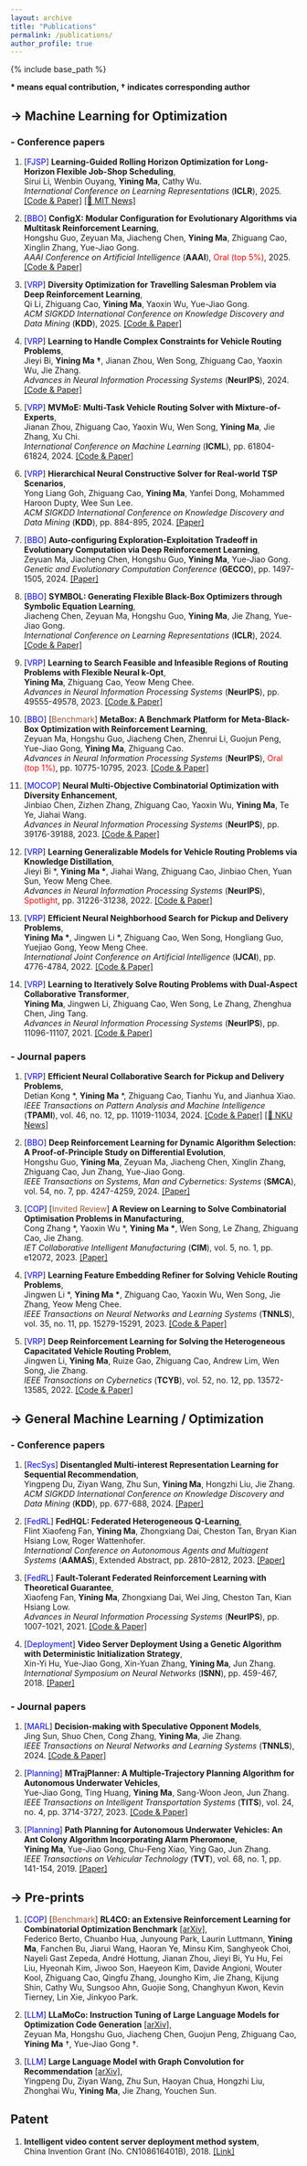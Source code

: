 ```yaml
---
layout: archive
title: "Publications"
permalink: /publications/
author_profile: true
---
```


{% include base_path %}

**$\ast$ means equal contribution,  $\dagger$ indicates corresponding author**


-> Machine Learning for Optimization
-----
### - Conference papers

1. [<font color=Blue>FJSP</font>] **Learning-Guided Rolling Horizon Optimization for Long-Horizon Flexible Job-Shop Scheduling**,  
Sirui Li, Wenbin Ouyang, **Yining Ma**, Cathy Wu.  
*International Conference on Learning Representations* (**ICLR**), 2025. [[Code & Paper]](https://github.com/mit-wu-lab/l-rho) [[🎉 MIT News]](https://news.mit.edu/2025/faster-way-solve-complex-planning-problems-0416) 

1. [<font color=Blue>BBO</font>] **ConfigX: Modular Configuration for Evolutionary Algorithms via Multitask Reinforcement Learning**,  
Hongshu Guo, Zeyuan Ma, Jiacheng Chen, **Yining Ma**, Zhiguang Cao, Xinglin Zhang, Yue-Jiao Gong.  
*AAAI Conference on Artificial Intelligence* (**AAAI**), <font color=Red>Oral (top 5%)</font>, 2025. [[Code & Paper]](https://github.com/GMC-DRL/ConfigX)
   
1. [<font color=Blue>VRP</font>] **Diversity Optimization for Travelling Salesman Problem via Deep Reinforcement Learning**,  
Qi Li, Zhiguang Cao, **Yining Ma**, Yaoxin Wu, Yue-Jiao Gong.  
*ACM SIGKDD International Conference on Knowledge Discovery and Data Mining* (**KDD**), 2025. [[Code & Paper]](https://github.com/LiQisResearch/KDD--RF-MA3S)

1. [<font color=Blue>VRP</font>] **Learning to Handle Complex Constraints for Vehicle Routing Problems**,   
Jieyi Bi, **Yining Ma $\dagger$**, Jianan Zhou, Wen Song, Zhiguang Cao, Yaoxin Wu, Jie Zhang.   
*Advances in Neural Information Processing Systems* (**NeurIPS**), 2024. [[Code & Paper]](https://github.com/jieyibi/pip-constraint)

1. [<font color=Blue>VRP</font>] **MVMoE: Multi-Task Vehicle Routing Solver with Mixture-of-Experts**,  
Jianan Zhou, Zhiguang Cao, Yaoxin Wu, Wen Song, **Yining Ma**, Jie Zhang, Xu Chi.  
*International Conference on Machine Learning* (**ICML**), pp. 61804-61824, 2024. [[Code & Paper]](https://github.com/RoyalSkye/Routing-MVMoE)


1. [<font color=Blue>VRP</font>] **Hierarchical Neural Constructive Solver for Real-world TSP Scenarios**,  
Yong Liang Goh, Zhiguang Cao, **Yining Ma**, Yanfei Dong, Mohammed Haroon Dupty, Wee Sun Lee.  
*ACM SIGKDD International Conference on Knowledge Discovery and Data Mining* (**KDD**), pp. 884-895, 2024. [[Paper]](https://www.arxiv.org/abs/2408.03585)

1. [<font color=Blue>BBO</font>] **Auto-configuring Exploration-Exploitation Tradeoff in Evolutionary Computation via Deep Reinforcement Learning**,  
Zeyuan Ma, Jiacheng Chen, Hongshu Guo, **Yining Ma**, Yue-Jiao Gong.  
*Genetic and Evolutionary Computation Conference* (**GECCO**), pp. 1497-1505, 2024. [[Paper]](https://arxiv.org/abs/2404.08239)

1. [<font color=Blue>BBO</font>] **SYMBOL: Generating Flexible Black-Box Optimizers through Symbolic Equation Learning**,  
Jiacheng Chen, Zeyuan Ma, Hongshu Guo, **Yining Ma**, Jie Zhang, Yue-Jiao Gong.  
*International Conference on Learning Representations* (**ICLR**), 2024. [[Code & Paper]](https://github.com/gmc-drl/symbol)

1. [<font color=Blue>VRP</font>] **Learning to Search Feasible and Infeasible Regions of Routing Problems with Flexible Neural k-Opt**,  
**Yining Ma**, Zhiguang Cao, Yeow Meng Chee.  
*Advances in Neural Information Processing Systems* (**NeurIPS**), pp. 49555-49578, 2023. [[Code & Paper]](https://github.com/yining043/NeuOpt)

1. [<font color=Blue>BBO</font>] [<font color=Sienna>Benchmark</font>] **MetaBox: A Benchmark Platform for Meta-Black-Box Optimization with Reinforcement Learning**,  
Zeyuan Ma, Hongshu Guo, Jiacheng Chen, Zhenrui Li, Guojun Peng, Yue-Jiao Gong, **Yining Ma**, Zhiguang Cao.  
*Advances in Neural Information Processing Systems* (**NeurIPS**), <font color=Red>Oral (top 1%)</font>, pp. 10775-10795, 2023. [[Code & Paper]](https://github.com/GMC-DRL/MetaBox)

1. [<font color=Blue>MOCOP</font>] **Neural Multi-Objective Combinatorial Optimization with Diversity Enhancement**,  
Jinbiao Chen, Zizhen Zhang, Zhiguang Cao, Yaoxin Wu, **Yining Ma**, Te Ye, Jiahai Wang.   
*Advances in Neural Information Processing Systems* (**NeurIPS**), pp. 39176-39188, 2023. [[Code & Paper]](https://github.com/bill-cjb/NHDE)

1. [<font color=Blue>VRP</font>] **Learning Generalizable Models for Vehicle Routing Problems via Knowledge Distillation**,   
Jieyi Bi $\ast$, **Yining Ma $\ast$**, Jiahai Wang, Zhiguang Cao, Jinbiao Chen, Yuan Sun, Yeow Meng Chee.   
*Advances in Neural Information Processing Systems* (**NeurIPS**), <font color=Red>Spotlight</font>, pp. 31226-31238, 2022. [[Code & Paper]](https://github.com/jieyibi/AMDKD)

1. [<font color=Blue>VRP</font>] **Efficient Neural Neighborhood Search for Pickup and Delivery Problems**,   
**Yining Ma $\ast$**, Jingwen Li $\ast$, Zhiguang Cao, Wen Song, Hongliang Guo, Yuejiao Gong, Yeow Meng Chee.   
*International Joint Conference on Artificial Intelligence* (**IJCAI**),  pp. 4776-4784, 2022. [[Code & Paper]](https://github.com/yining043/PDP-N2S)

1. [<font color=Blue>VRP</font>] **Learning to Iteratively Solve Routing Problems with Dual-Aspect Collaborative Transformer**,  
**Yining Ma**, Jingwen Li, Zhiguang Cao, Wen Song, Le Zhang, Zhenghua Chen, Jing Tang.   
*Advances in Neural Information Processing Systems* (**NeurIPS**),  pp. 11096-11107, 2021. [[Code & Paper]](https://github.com/yining043/VRP-DACT)

### - Journal papers

1. [<font color=Blue>VRP</font>] **Efficient Neural Collaborative Search for Pickup and Delivery Problems**,  
Detian Kong $\ast$, **Yining Ma** $\ast$, Zhiguang Cao, Tianhu Yu, and Jianhua Xiao.  
*IEEE Transactions on Pattern Analysis and Machine Intelligence* (**TPAMI**), vol. 46, no. 12, pp. 11019-11034, 2024. [[Code & Paper]](https://github.com/dtkon/PDP-NCS) [[🎉 NKU News]](https://en.nankai.edu.cn/2024/1010/c22796a552692/page.htm) 

1. [<font color=Blue>BBO</font>] **Deep Reinforcement Learning for Dynamic Algorithm Selection: A Proof-of-Principle Study on Differential Evolution**,  
Hongshu Guo, **Yining Ma**, Zeyuan Ma, Jiacheng Chen, Xinglin Zhang, Zhiguang Cao, Jun Zhang, Yue-Jiao Gong.  
*IEEE Transactions on Systems, Man and Cybernetics: Systems* (**SMCA**), vol. 54, no. 7, pp. 4247-4259, 2024. [[Paper]](https://ieeexplore.ieee.org/abstract/document/10496708) 

1. [<font color=Blue>COP</font>] [<font color=Sienna>Invited Review</font>] **A Review on Learning to Solve Combinatorial Optimisation Problems in Manufacturing**,   
Cong Zhang $\ast$, Yaoxin Wu $\ast$, **Yining Ma $\ast$**, Wen Song, Le Zhang, Zhiguang Cao, Jie Zhang.  
*IET Collaborative Intelligent Manufacturing* (**CIM**), vol. 5, no. 1, pp. e12072, 2023. [[Paper]](http://dx.doi.org/10.1049/cim2.12072)

1. [<font color=Blue>VRP</font>] **Learning Feature Embedding Refiner for Solving Vehicle Routing Problems**,   
Jingwen Li $\ast$, **Yining Ma $\ast$**, Zhiguang Cao, Yaoxin Wu, Wen Song, Jie Zhang, Yeow Meng Chee.  
*IEEE Transactions on Neural Networks and Learning Systems* (**TNNLS**), vol. 35, no. 11, pp. 15279-15291, 2023. [[Code & Paper]](https://github.com/Demon0312/Feature-Embedding-Refiner)

1. [<font color=Blue>VRP</font>] **Deep Reinforcement Learning for Solving the Heterogeneous Capacitated Vehicle Routing Problem**,   
Jingwen Li, **Yining Ma**, Ruize Gao, Zhiguang Cao, Andrew Lim, Wen Song, Jie Zhang.   
*IEEE Transactions on Cybernetics* (**TCYB**),  vol. 52, no. 12, pp. 13572-13585, 2022. [[Code & Paper]](https://github.com/Demon0312/HCVRP_DRL)


-> General Machine Learning / Optimization
-----

### - Conference papers

1. [<font color=Blue>RecSys</font>] **Disentangled Multi-interest Representation Learning for Sequential Recommendation**,  
Yingpeng Du, Ziyan Wang, Zhu Sun, **Yining Ma**, Hongzhi Liu, Jie Zhang.  
*ACM SIGKDD International Conference on Knowledge Discovery and Data Mining* (**KDD**), pp. 677-688, 2024. [[Paper]](https://dl.acm.org/doi/10.1145/3637528.3671800)

1. [<font color=Blue>FedRL</font>] **FedHQL: Federated Heterogeneous Q-Learning**,   
Flint Xiaofeng Fan, **Yining Ma**, Zhongxiang Dai, Cheston Tan, Bryan Kian Hsiang Low, Roger Wattenhofer.   
*International Conference on Autonomous Agents and Multiagent Systems* (**AAMAS**), Extended Abstract, pp. 2810–2812, 2023. [[Paper]](https://dl.acm.org/doi/10.5555/3545946.3599086)

1. [<font color=Blue>FedRL</font>] **Fault-Tolerant Federated Reinforcement Learning with Theoretical Guarantee**,   
Xiaofeng Fan, **Yining Ma**, Zhongxiang Dai, Wei Jing, Cheston Tan, Kian Hsiang Low.   
*Advances in Neural Information Processing Systems* (**NeurIPS**),  pp. 1007-1021, 2021. [[Code & Paper]](https://github.com/flint-xf-fan/Byzantine-Federeated-RL)

1. [<font color=Blue>Deployment</font>] **Video Server Deployment Using a Genetic Algorithm with Deterministic Initialization Strategy**,     
Xin-Yi Hu, Yue-Jiao Gong, Xin-Yuan Zhang, **Yining Ma**, Jun Zhang.  
*International Symposium on Neural Networks* (**ISNN**),  pp. 459-467, 2018. [[Paper]](https://link.springer.com/chapter/10.1007/978-3-319-92537-0_53)

### - Journal papers


1. [<font color=Blue>MARL</font>] **Decision-making with Speculative Opponent Models**,   
Jing Sun, Shuo Chen, Cong Zhang, **Yining Ma**, Jie Zhang.   
*IEEE Transactions on Neural Networks and Learning Systems* (**TNNLS**), 2024. [[Code & Paper]](https://github.com/sunjing1102628/DOMAC)

1. [<font color=Blue>Planning</font>] **MTrajPlanner: A Multiple-Trajectory Planning Algorithm for Autonomous Underwater Vehicles**,   
Yue-Jiao Gong, Ting Huang, **Yining Ma**, Sang-Woon Jeon, Jun Zhang.  
*IEEE Transactions on Intelligent Transportation Systems* (**TITS**), vol. 24, no. 4, pp. 3714-3727, 2023. [[Code & Paper]](https://github.com/GnauhGnit/MTrajPlanner)

1. [<font color=Blue>Planning</font>] **Path Planning for Autonomous Underwater Vehicles: An Ant Colony Algorithm Incorporating Alarm Pheromone**,      
**Yining Ma**, Yue-Jiao Gong, Chu-Feng Xiao, Ying Gao, Jun Zhang.  
*IEEE Transactions on Vehicular Technology* (**TVT**),  vol. 68, no. 1, pp. 141-154, 2019. [[Paper]](https://ieeexplore.ieee.org/abstract/document/8540402)


-> Pre-prints
-----
1. [<font color=Blue>COP</font>] [<font color=Sienna>Benchmark</font>] **RL4CO: an Extensive Reinforcement Learning for Combinatorial Optimization Benchmark** [[arXiv]](https://arxiv.org/abs/2306.17100),  
Federico Berto, Chuanbo Hua, Junyoung Park, Laurin Luttmann, **Yining Ma**, Fanchen Bu, Jiarui Wang, Haoran Ye, Minsu Kim, Sanghyeok Choi, Nayeli Gast Zepeda, André Hottung, Jianan Zhou, Jieyi Bi, Yu Hu, Fei Liu, Hyeonah Kim, Jiwoo Son, Haeyeon Kim, Davide Angioni, Wouter Kool, Zhiguang Cao, Qingfu Zhang, Joungho Kim, Jie Zhang, Kijung Shin, Cathy Wu, Sungsoo Ahn, Guojie Song, Changhyun Kwon, Kevin Tierney, Lin Xie, Jinkyoo Park.

1. [<font color=Blue>LLM</font>] **LLaMoCo: Instruction Tuning of Large Language Models for Optimization Code Generation** [[arXiv]](https://arxiv.org/abs/2403.01131),  
Zeyuan Ma, Hongshu Guo, Jiacheng Chen, Guojun Peng, Zhiguang Cao, **Yining Ma** $\dagger$, Yue-Jiao Gong $\dagger$.

1. [<font color=Blue>LLM</font>] **Large Language Model with Graph Convolution for Recommendation** [[arXiv]](https://arxiv.org/abs/2402.08859),  
Yingpeng Du, Ziyan Wang, Zhu Sun, Haoyan Chua, Hongzhi Liu, Zhonghai Wu, **Yining Ma**, Jie Zhang,
Youchen Sun.  



Patent
-----
1. **Intelligent video content server deployment method system**,   
China Invention Grant (No. CN108616401B), 2018. [[Link]](https://patents.google.com/patent/CN108616401B/en)
